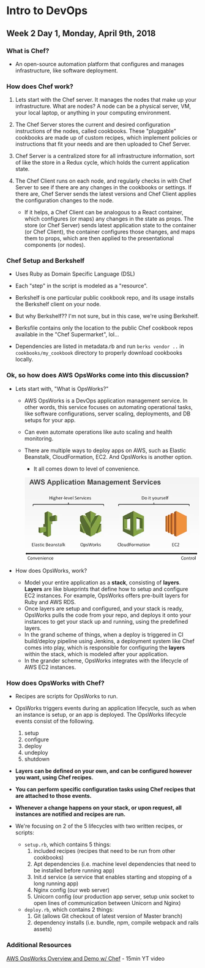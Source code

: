 # Intro to DevOps

## Week 2 Day 1, Monday, April 9th, 2018

### What is Chef?
- An open-source automation platform that configures and manages infrastructure, like software deployment.

### How does Chef work?
1. Lets start with the Chef server. It manages the nodes that make up your infrastructure. What are nodes? A node can be a physical server, VM, your local laptop, or anything in your computing environment.
2. The Chef Server stores the current and desired configuration instructions of the nodes, called cookbooks. These "pluggable" cookbooks are made up of custom recipes, which implement policies or instructions that fit your needs and are then uploaded to Chef Server.

3. Chef Server is a centralized store for all infrastructure information, sort of like the store in a Redux cycle, which holds the current application state.
3. The Chef Client runs on each node, and regularly checks in with Chef Server to see if there are any changes in the cookbooks or settings. If there are, Chef Server sends the latest versions and Chef Client applies the configuration changes to the node.

    - If it helps, a Chef Client can be analogous to a React container, which configures (or maps) any changes in the state as props. The store (or Chef Server) sends latest application state to the container (or Chef Client), the container configures those changes, and maps them to props, which are then applied to the presentational components (or nodes).


### Chef Setup and Berkshelf
- Uses Ruby as Domain Specific Language (DSL)
- Each "step" in the script is modeled as a "resource".
- Berkshelf is one particular public cookbook repo, and its usage installs the Berkshelf client on your node.
- But why Berkshelf?? I'm not sure, but in this case, we're using Berkshelf.

- Berksfile contains only the location to the public Chef cookbook repos available in the "Chef Supermarket", lol...
- Dependencies are listed in metadata.rb and run ```berks vendor ..```  in ```cookbooks/my_cookbook``` directory to properly download cookbooks locally.


### Ok, so how does AWS OpsWorks come into this discussion?
- Lets start with, "What is OpsWorks?"
    - AWS OpsWorks is a DevOps application management service. In other words, this service focuses on automating operational tasks, like software configurations, server scaling, deployments, and DB setups for your app.
    - Can even automate operations like auto scaling and health monitoring.
    - There are multiple ways to deploy apps on AWS, such as Elastic Beanstalk, CloudFormation, EC2. And OpsWorks is another option.

        - It all comes down to level of convenience.

        ![AWS App Management Services](images/aws_app_management_services.png)


- How does OpsWorks, work?
    - Model your entire application as a **stack**, consisting of **layers**. **Layers** are like blueprints that define how to setup and configure EC2 instances. For example, OpsWorks offers pre-built layers for Ruby and AWS RDS.
    - Once layers are setup and configured, and your stack is ready, OpsWorks pulls the code from your repo, and deploys it onto your instances to get your stack up and running, using the predefined layers.
    - In the grand scheme of things, when a deploy is triggered in CI build/deploy pipeline using Jenkins, a deployment system like Chef comes into play, which is responsible for configuring the **layers** within the stack, which is modeled after your application.
    - In the grander scheme, OpsWorks integrates with the lifecycle of AWS EC2 instances.



### How does OpsWorks with Chef?
- Recipes are scripts for OpsWorks to run.
- OpsWorks triggers events during an application lifecycle, such as when an instance is setup, or an app is deployed. The OpsWorks lifecycle events consist of the following.
    1. setup
    2. configure
    3. deploy
    4. undeploy
    5. shutdown


- **Layers can be defined on your own, and can be configured however you want, using Chef recipes.**
- **You can perform specific configuration tasks using Chef recipes that are attached to those events.**
- **Whenever a change happens on your stack, or upon request, all instances are notified and recipes are run.**

- We're focusing on 2 of the 5 lifecycles with two written recipes, or scripts:
    - ```setup.rb```, which contains 5 things:
        1. included recipes (recipes that need to be run from other cookbooks)
        2. Apt dependencies (i.e. machine level dependencies that need to be installed before running app)
        3. Init.d service (a service that enables starting and stopping of a long running app)
        4. Nginx config (our web server)
        5. Unicorn config (our production app server, setup unix socket to open lines of communication between Unicorn and Nginx)
    - ```deploy.rb```, which contains 2 things:
        1. Git (allows Git checkout of latest version of Master branch)
        2. dependency installs (i.e. bundle, npm, compile webpack and rails assets)




### Additional Resources
[AWS OpsWorks Overview and Demo w/ Chef](https://www.youtube.com/watch?v=cj_LoG6C2xk) - 15min YT video
